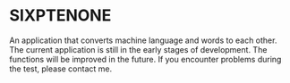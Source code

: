 # SIXPTENONE
An application that converts machine language and words to each other. The current application is still in the early stages of development. The functions will be improved in the future. If you encounter problems during the test, please contact me.

